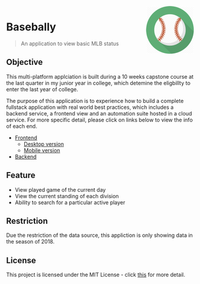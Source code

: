 <div style="background-color: white"><img src="icon.png" height="128" align="right" /></div>

# Basebally
> An application to view basic MLB status 

## Objective
This multi-platform applciation is built during a 10 weeks capstone course at the last quarter in my junior year in college, which detemine the eligbillty to enter the last year of college.

The purpose of this application is to experience how to build a complete fullstack application with real world best practices, which includes a backend service, a frontend view and an automation suite hosted in a cloud service.
For more specific detail, please click on links below to view the info of each end.

- [Frontend](./frontend/frontend.md)
  - [Desktop version](./frontend/desktop/desktop.md)
  - [Mobile version](./frontend/mobile/mobile.md)
- [Backend](./backend/backend.md)

## Feature
- View played game of the current day 
- View the current standing of each division
- Ability to search for a particular active player

## Restriction 
Due the restriction of the data source, this appliction is only showing data in the season of 2018.

## License
This project is licensed under the MIT License - click [this](LICENSE.md) for more detail.